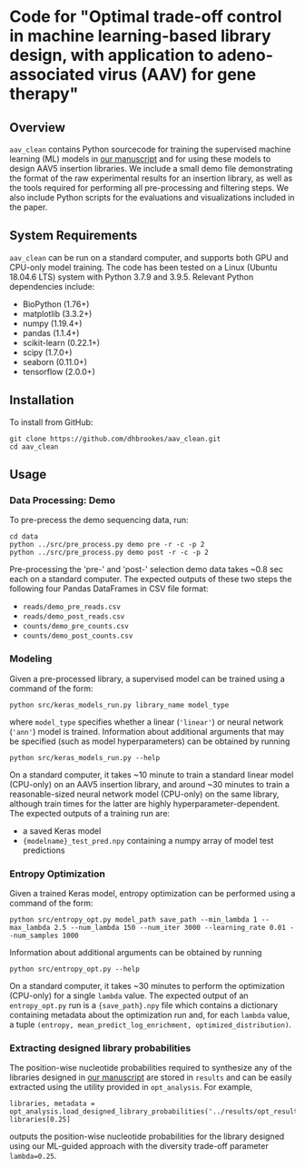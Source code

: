 # Code for "Optimal trade-off control in machine learning-based library design, with application to adeno-associated virus (AAV) for gene therapy"

## Overview

`aav_clean` contains Python sourcecode for training the supervised machine learning (ML) models in [our manuscript](https://www.biorxiv.org/content/10.1101/2021.11.02.467003v2) and for using these models to design AAV5 insertion libraries. We include a small demo file demonstrating the format of the raw experimental results for an insertion library, as well as the tools required for performing all pre-processing and filtering steps. We also include Python scripts for the evaluations and visualizations included in the paper.

## System Requirements

`aav_clean` can be run on a standard computer, and supports both GPU and CPU-only model training. The code has been tested on a Linux (Ubuntu 18.04.6 LTS) system with Python 3.7.9 and 3.9.5. Relevant Python dependencies include:
* BioPython (1.76+)
* matplotlib (3.3.2+)
* numpy (1.19.4+)
* pandas (1.1.4+)
* scikit-learn (0.22.1+)
* scipy (1.7.0+)
* seaborn (0.11.0+)
* tensorflow (2.0.0+)

## Installation

To install from GitHub:
```
git clone https://github.com/dhbrookes/aav_clean.git
cd aav_clean
```

## Usage

### Data Processing: Demo

To pre-precess the demo sequencing data, run:
```
cd data
python ../src/pre_process.py demo pre -r -c -p 2
python ../src/pre_process.py demo post -r -c -p 2
```
Pre-processing the 'pre-' and 'post-' selection demo data takes ~0.8 sec each on a standard computer. The expected outputs of these two steps the following four Pandas DataFrames in CSV file format:
 * `reads/demo_pre_reads.csv`
 * `reads/demo_post_reads.csv`
 * `counts/demo_pre_counts.csv`
 * `counts/demo_post_counts.csv`

### Modeling

Given a pre-processed library, a supervised model can be trained using a command of the form:
```
python src/keras_models_run.py library_name model_type
```
where `model_type` specifies whether a linear (`'linear'`) or neural network (`'ann'`) model is trained. Information about additional arguments that may be specified (such as model hyperparameters) can be obtained by running
```
python src/keras_models_run.py --help
```
On a standard computer, it takes ~10 minute to train a standard linear model (CPU-only) on an AAV5 insertion library, and around ~30 minutes to train a reasonable-sized neural network model (CPU-only) on the same library, although train times for the latter are highly hyperparameter-dependent. The expected outputs of a training run are:
 * a saved Keras model
 * `{modelname}_test_pred.npy` containing a numpy array of model test predictions

### Entropy Optimization

Given a trained Keras model, entropy optimization can be performed using a command of the form:
```
python src/entropy_opt.py model_path save_path --min_lambda 1 --max_lambda 2.5 --num_lambda 150 --num_iter 3000 --learning_rate 0.01 --num_samples 1000
```
Information about additional arguments can be obtained by running
```
python src/entropy_opt.py --help
```
On a standard computer, it takes ~30 minutes to perform the optimization (CPU-only) for a single `lambda` value. The expected output of an `entropy_opt.py` run is a `{save_path}.npy` file which contains a dictionary containing metadata about the optimization run and, for each `lambda` value, a tuple `(entropy, mean_predict_log_enrichment, optimized_distribution)`.

### Extracting designed library probabilities

The position-wise nucleotide probabilities required to synthesize any of the libraries designed in [our manuscript](https://www.biorxiv.org/content/10.1101/2021.11.02.467003v2) are stored in `results` and can be easily extracted using the utility provided in `opt_analysis`. For example,
```
libraries, metadata = opt_analysis.load_designed_library_probabilities('../results/opt_results_nuc_1.npy')
libraries[0.25]
```
outputs the position-wise nucleotide probabilities for the library designed using our ML-guided approach with the diversity trade-off parameter `lambda=0.25`.
